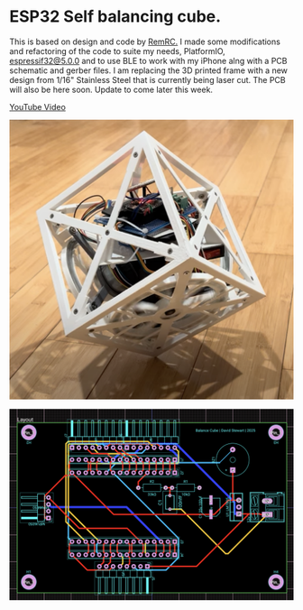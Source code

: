 # ESP32 Self balancing cube.

This is based on design and code by [RemRC.](https://github.com/remrc/Self-Balancing-Cube/blob/main/README.md)
I made some modifications and refactoring of the code to suite my needs, PlatformIO, espressif32@5.0.0 and to use BLE to work with my iPhone alng with a PCB schematic and gerber files. I am replacing the 3D printed frame with a new design from 1/16" Stainless Steel that is currently being laser cut. The PCB will also be here soon. Update to come later this week.

[YouTube Video](https://youtu.be/8PgxoO3G0Uw?si=-hIFl6_N7yUKP_Ou)

![ESP32 Cube balancing on vertex.](https://github.com/metanurb21/BalanceCube3/blob/main/mages/cube.png)

![ESP32 cube controller schematic.](https://github.com/metanurb21/BalanceCube3/blob/main/mages/bb-schematic.png)
